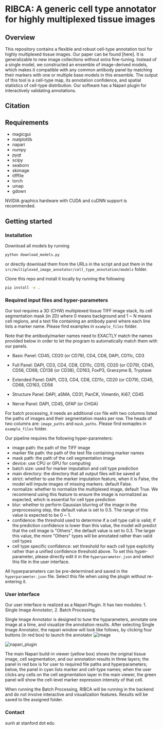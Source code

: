 # RIBCA: A generic cell type annotator for highly multiplexed tissue images

## Overview
This repository contains a flexible and robust cell-type annotation tool for highly multiplexed tissue images. Our paper can be found [here]. It is generalizable to new image collections without extra fine-tuning. 
Instead of a single model, we constructed an ensemble of image-derived models, which makes it compatible with any common antibody panel by matching their markers with one or multiple base models in this ensemble.
The output of this tool is a cell-type map, its annotation confidence, and spatial statistics of cell-type distribution. Our software has a Napari plugin for interactively validating annotations.

## Citation


## Requirements
- magicgui
- matplotlib
- napari
- numpy
- pyqt
- scipy
- seaborn
- skimage
- tifffile
- torch
- umap
- gdown

NVIDIA graphics hardware with CUDA and cuDNN support is recommended. 

## Getting started
### Installation
Download all models by running
```bash
python download_models.py
```
or directly download them from the URLs in the script and put them in the `src/multiplexed_image_annotator/cell_type_annotation/models` folder.

Clone this repo and install it locally by running the following
```bash
pip install -e .
```

### Required input files and hyper-parameters
Our tool requires a 3D (CHW) multiplexed tissue TIFF image stack, its cell segmentation mask (in 2D) where 0 means background and 1 ~ N means cell regions, and a text file containing an antibody panel where each line lists a marker name. Please find examples in `example_files` folder.

Note that the antibody/marker names need to EXACTLY match the names provided below in order to let the program to automatically match them with our panels.

- Basic Panel:
CD45, CD20 (or CD79), CD4, CD8, DAPI, CD11c, CD3
 
- Full Panel:
DAPI, CD3, CD4, CD8, CD11c, CD15, CD20 (or CD79), CD45, CD56, CD68, CD138 (or CD38), CD163, FoxP3, Granzyme B, Tryptase
 
- Extended Panel:
DAPI, CD3, CD4, CD8, CD11c, CD20 (or CD79), CD45, CD68, CD163, CD56

- Structure Panel:
DAPI, aSMA, CD31, PanCK, Vimentin, Ki67, CD45

- Nerve Panel:
DAPI, CD45, GFAP (or CHGA)

For batch processing, it needs an additional csv file with two columns listed the paths of images and their segmentation masks per row. The heads of two columns are: `image_paths` and `mask_paths`. Please find exmaples in `example_files` folder.

Our pipeline requires the following hyper-parameters:
- image path: the path of the TIFF image
- marker file path: the path of the text file containing marker names
- mask path: the path of the cell segmentation image
- device: use CPU or GPU for computing
- batch size: used for marker imputation and cell type prediction
- main directory: the directory that all output files will be saved at
- strict: whether to use the marker imputation feature, when it is False, the model will impute images of missing markers. default False.
- normalize: whether to normalize the multiplexed image, default True. We recommend using this feature to ensure the image is normalized as expected, which is essential for cell type prediction
- blur: whether to perform Gaussian blurring of the image in the preprocessing step, the default value is set to 0.5. The range of this value is expected to be 0 ~ 1.
- confidence: the threshold used to determine if a cell type call is valid; if the prediction confidence is lower than this value, the model will predict that the cell image is "Others", the default value is set to 0.3. The larger this value, the more "Others" types will be annotated rather than valid cell types
- cell type specific confidence: set threshold for each cell type explicitly rather than a unified confidence threshold above. To set this hyper-parameter, please directly edit it in the `hyperparameter.json` and select this file in the user interface.

All hyperparameters can be pre-determined and saved in the `hyperparameter.json` file. Select this file when using the plugin without re-entering it.


### User interface
Our user interface is realized as a Napari Plugin. It has two modules: 1. Single Image Annotator; 2. Batch Processing. 

Single Image Annotator is designed to tune the hyparameters, annotate one image at a time, and visualize the annotation results. After selecting Single Image Annotator, the napari window will look like follows, by clicking four buttons (in red box) to launch the annotator
![image](https://github.com/user-attachments/assets/0b673af5-45b5-456c-830a-366a73438a8b)


![napari_plugin](https://github.com/user-attachments/assets/858c9845-3c00-4e18-bc15-88e482be5b59)

The main Napari build-in viewer (yellow box) shows the original tissue image, cell segmentation, and our annotation results in three layers; the panel in red box is for user to required file paths and hyperparameters; below, the panel in cyan lists marker and cell-type names; when the user clicks any cells on the cell segmentation layer in the main viewer, the green panel will show the cell-level marker expression intensity of that cell.

When running the Batch Processing, RIBCA will be running in the backend and do not involve interactive and visualization features. Results will be saved to the assigned folder.

### Contact
sunh at stanford dot edu
